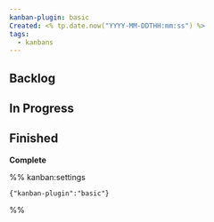 ```yaml
---
kanban-plugin: basic
Created: <% tp.date.now("YYYY-MM-DDTHH:mm:ss") %>
tags:
  - kanbans
---
```


## Backlog

## In Progress

## Finished

**Complete**

%% kanban:settings
```
{"kanban-plugin":"basic"}
```
%%
